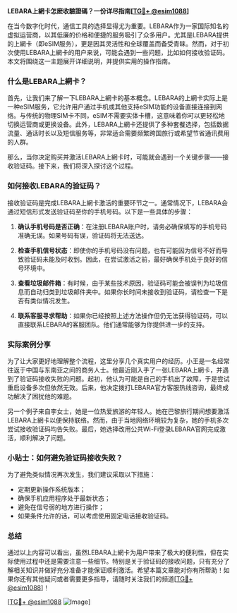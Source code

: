 **LEBARA上網卡怎麽收驗證碼？一份详尽指南[[TG💪+ @esim1088](https://t.me/s/esim1088)]**

在当今数字化时代，通信工具的选择显得尤为重要。LEBARA作为一家国际知名的虚拟运营商，以其低廉的价格和便捷的服务吸引了众多用户。尤其是LEBARA提供的上網卡（即eSIM服务），更是因其灵活性和全球覆盖而备受青睐。然而，对于初次使用LEBARA上網卡的用户来说，可能会遇到一些问题，比如如何接收验证码。本文将围绕这一主题展开详细说明，并提供实用的操作指南。

### 什么是LEBARA上網卡？

首先，让我们来了解一下LEBARA上網卡的基本概念。LEBARA的上網卡实际上是一种eSIM服务，它允许用户通过手机或其他支持eSIM功能的设备直接连接到网络。与传统的物理SIM卡不同，eSIM不需要实体卡槽，这意味着你可以更轻松地切换运营商或更换设备。此外，LEBARA上網卡还提供了多种套餐选择，包括数据流量、通话时长以及短信服务等，非常适合需要频繁跨国旅行或希望节省通讯费用的人群。

那么，当你决定购买并激活LEBARA上網卡时，可能就会遇到一个关键步骤——接收验证码。接下来，我们将深入探讨这个过程。

### 如何接收LEBARA的验证码？

接收验证码是完成LEBARA上網卡激活的重要环节之一。通常情况下，LEBARA会通过短信形式发送验证码至你的手机号码。以下是一些具体的步骤：

1. **确认手机号码是否正确**：在注册LEBARA账户时，请务必确保填写的手机号码准确无误。如果号码有误，验证码将无法送达。
   
2. **检查手机信号状态**：即使你的手机号码没有问题，也有可能因为信号不好而导致验证码未能及时收到。因此，在尝试激活之前，最好确保手机处于良好的信号环境中。

3. **查看垃圾邮件箱**：有时候，由于某些技术原因，验证码可能会被误判为垃圾信息而自动归类到垃圾邮件夹中。如果你长时间未接收到验证码，请检查一下是否有类似情况发生。

4. **联系客服寻求帮助**：如果你已经按照上述方法操作但仍无法获得验证码，可以直接联系LEBARA的客服团队。他们通常能够为你提供进一步的支持。

### 实际案例分享

为了让大家更好地理解整个流程，这里分享几个真实用户的经历。小王是一名经常往返于中国与东南亚之间的商务人士。他最近刚入手了一张LEBARA上網卡，并遇到了验证码接收失败的问题。起初，他认为可能是自己的手机出了故障，于是尝试重启设备多次但依然无效。后来，他决定拨打LEBARA官方客服热线咨询，最终成功解决了困扰他的难题。

另一个例子来自李女士，她是一位热爱旅游的年轻人。她在巴黎旅行期间想要激活LEBARA上網卡以便保持联络。然而，由于当地网络环境较为复杂，她的手机多次尝试接收验证码均告失败。最后，她选择改用公共Wi-Fi登录LEBARA官网完成激活，顺利解决了问题。

### 小贴士：如何避免验证码接收失败？

为了避免类似情况再次发生，我们建议采取以下措施：
- 定期更新操作系统版本；
- 确保手机应用程序处于最新状态；
- 避免在信号弱的地方进行操作；
- 如果条件允许的话，可以考虑使用固定电话接收验证码。

### 总结

通过以上内容可以看出，虽然LEBARA上網卡为用户带来了极大的便利性，但在实际使用过程中还是需要注意一些细节。特别是关于验证码的接收问题，只有充分了解相关知识并做好充分准备才能保证顺利激活。希望本篇文章能对你有所帮助！如果你还有其他疑问或者需要更多指导，请随时关注我们的频道[[TG💪+ @esim1088](https://t.me/s/esim1088)]！

[[TG💪+ @esim1088](https://t.me/s/esim1088) ![Image](https://i.postimg.cc/4NQfJmqS/Snipaste-2025-05-13-00-14-12.png)]